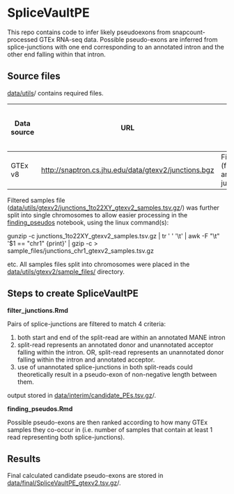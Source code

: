 # SpliceVaultPE

This repo contains code to infer likely pseudoexons from snapcount-processed GTEx RNA-seq data. Possible pseudo-exons are inferred from splice-junctions with one end corresponding to an annotated intron and the other end falling within that intron. 

## Source files

[data/utils](data/utils)/ contains required files. 

| Data source | URL                                                  | Notes                                                        | Where to place the file? |
| ----------- | ---------------------------------------------------- | ------------------------------------------------------------ | ------------------------ |
| GTEx v8     | http://snaptron.cs.jhu.edu/data/gtexv2/junctions.bgz | Filtered to chromosomes 1-22, X, Y (filename junctions_1to22XY_gtexv2.tsv.gz and junctions_1to22XY_gtexv2_samples.tsv.gz) | src / gtex /             |

Filtered samples file ([data/utils/gtexv2/junctions_1to22XY_gtexv2_samples.tsv.gz](data/utils/gtexv2/junctions_1to22XY_gtexv2_samples.tsv.gz)/) was further split into single chromosomes to allow easier processing in the [finding_pseudos](finding_pseudos.Rmd) notebook, using the linux command(s):

gunzip -c junctions_1to22XY_gtexv2_samples.tsv.gz | tr ' ' '\t' | awk -F "\t" '$1 == "chr1" {print}' | gzip -c > sample_files/junctions_chr1_gtexv2_samples.tsv.gz

etc. All samples files split into chromosomes were placed in the [data/utils/gtexv2/sample_files/](data/utils/gtexv2/sample_files/) directory. 

## Steps to create SpliceVaultPE

**filter_junctions.Rmd**

Pairs of splice-junctions are filtered to match 4 criteria: 

1. both start and end of the split-read are within an annotated MANE intron
2. split-read represents an annotated donor and unannotated acceptor falling within the intron. OR, split-read represents an unannotated donor falling within the intron and annotated acceptor.
3. use of unannotated splice-junctions in both split-reads could theoretically result in a pseudo-exon of non-negative length between them. 

output stored in [data/interim/candidate_PEs.tsv.gz](data/interim/candidate_PEs.tsv.gz)/.

**finding_pseudos.Rmd**

Possible pseudo-exons are then ranked according to how many GTEx samples they co-occur in (i.e. number of samples that contain at least 1 read representing both splice-junctions).

## Results

Final calculated candidate pseudo-exons are stored in [data/final/SpliceVaultPE_gtexv2.tsv.gz](data/final/SpliceVaultPE_gtexv2.tsv.gz)/.

## 
